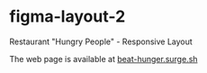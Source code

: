 # figma-layout-2
Restaurant "Hungry People" - Responsive Layout

The web page is available at [beat-hunger.surge.sh](https://beat-hunger.surge.sh)

